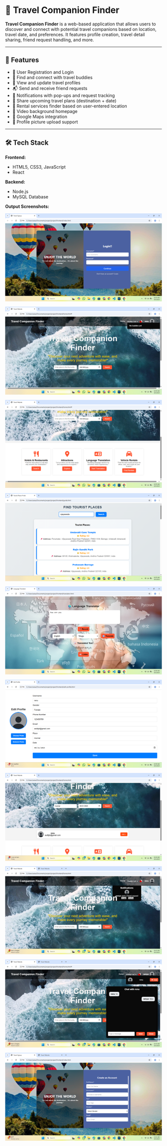 # 🧳 Travel Companion Finder

**Travel Companion Finder** is a web-based application that allows users to discover and connect with potential travel companions based on location, travel date, and preferences. It features profile creation, travel detail sharing, friend request handling, and more.

---

## 🚀 Features

- 🔐 User Registration and Login
- 👥 Find and connect with travel buddies
- 📝 View and update travel profiles
- 📬 Send and receive friend requests
- 🔔 Notifications with pop-ups and request tracking
- 📅 Share upcoming travel plans (destination + date)
- 🧾 Rental services finder based on user-entered location
- 🎥 Video background homepage
- 📍 Google Maps integration
- 📸 Profile picture upload support

---

## 🛠️ Tech Stack

**Frontend:**
- HTML5, CSS3, JavaScript
- React

**Backend:**
- Node.js
- MySQL Database

**Output Screenshots:**

![Output Image](output1.png)

![Output Image](output2.png)

![Output Image](output3.png)

![Output Image](output4.png)

![Output Image](output5.png)

![Output Image](output6.png)

![Output Image](output7.png)

![Output Image](output8.png)

![Output Image](output9.png)

![Output Image](output10.png)
